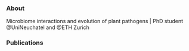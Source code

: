 ### About

Microbiome interactions and evolution of plant pathogens | PhD student @UniNeuchatel and @ETH Zurich

### Publications
